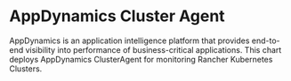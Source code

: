 # AppDynamics Cluster Agent

AppDynamics is an application intelligence platform that provides end-to-end visibility into performance of business-critical applications. This chart deploys AppDynamics ClusterAgent for monitoring Rancher Kubernetes Clusters.
